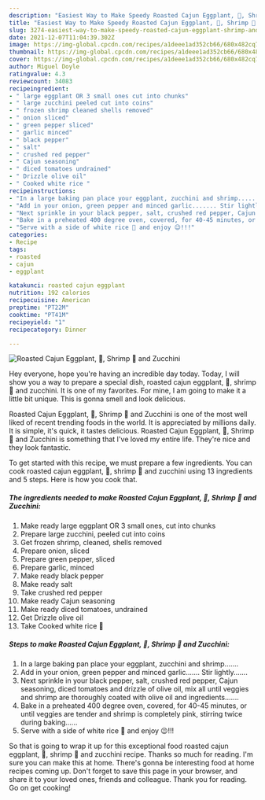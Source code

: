 ```yaml
---
description: "Easiest Way to Make Speedy Roasted Cajun Eggplant, 🍆, Shrimp 🍤 and Zucchini"
title: "Easiest Way to Make Speedy Roasted Cajun Eggplant, 🍆, Shrimp 🍤 and Zucchini"
slug: 3274-easiest-way-to-make-speedy-roasted-cajun-eggplant-shrimp-and-zucchini
date: 2021-12-07T11:04:39.302Z
image: https://img-global.cpcdn.com/recipes/a1deee1ad352cb66/680x482cq70/roasted-cajun-eggplant-shrimp-and-zucchini-recipe-main-photo.jpg
thumbnail: https://img-global.cpcdn.com/recipes/a1deee1ad352cb66/680x482cq70/roasted-cajun-eggplant-shrimp-and-zucchini-recipe-main-photo.jpg
cover: https://img-global.cpcdn.com/recipes/a1deee1ad352cb66/680x482cq70/roasted-cajun-eggplant-shrimp-and-zucchini-recipe-main-photo.jpg
author: Miguel Doyle
ratingvalue: 4.3
reviewcount: 34083
recipeingredient:
- " large eggplant OR 3 small ones cut into chunks"
- " large zucchini peeled cut into coins"
- " frozen shrimp cleaned shells removed"
- " onion sliced"
- " green pepper sliced"
- " garlic minced"
- " black pepper"
- " salt"
- " crushed red pepper"
- " Cajun seasoning"
- " diced tomatoes undrained"
- " Drizzle olive oil"
- " Cooked white rice "
recipeinstructions:
- "In a large baking pan place your eggplant, zucchini and shrimp......."
- "Add in your onion, green pepper and minced garlic....... Stir lightly......."
- "Next sprinkle in your black pepper, salt, crushed red pepper, Cajun seasoning, diced tomatoes and drizzle of olive oil, mix all until veggies and shrimp are thoroughly coated with olive oil and ingredients......."
- "Bake in a preheated 400 degree oven, covered, for 40-45 minutes, or until veggies are tender and shrimp is completely pink, stirring twice during baking......"
- "Serve with a side of white rice 🍚 and enjoy 😉!!!"
categories:
- Recipe
tags:
- roasted
- cajun
- eggplant

katakunci: roasted cajun eggplant 
nutrition: 192 calories
recipecuisine: American
preptime: "PT22M"
cooktime: "PT41M"
recipeyield: "1"
recipecategory: Dinner

---
```



![Roasted Cajun Eggplant, 🍆, Shrimp 🍤 and Zucchini](https://img-global.cpcdn.com/recipes/a1deee1ad352cb66/680x482cq70/roasted-cajun-eggplant-shrimp-and-zucchini-recipe-main-photo.jpg)

Hey everyone, hope you're having an incredible day today. Today, I will show you a way to prepare a special dish, roasted cajun eggplant, 🍆, shrimp 🍤 and zucchini. It is one of my favorites. For mine, I am going to make it a little bit unique. This is gonna smell and look delicious.



Roasted Cajun Eggplant, 🍆, Shrimp 🍤 and Zucchini is one of the most well liked of recent trending foods in the world. It is appreciated by millions daily. It is simple, it's quick, it tastes delicious. Roasted Cajun Eggplant, 🍆, Shrimp 🍤 and Zucchini is something that I've loved my entire life. They're nice and they look fantastic.


To get started with this recipe, we must prepare a few ingredients. You can cook roasted cajun eggplant, 🍆, shrimp 🍤 and zucchini using 13 ingredients and 5 steps. Here is how you cook that.

<!--inarticleads1-->

##### The ingredients needed to make Roasted Cajun Eggplant, 🍆, Shrimp 🍤 and Zucchini:

1. Make ready  large eggplant OR 3 small ones, cut into chunks
1. Prepare  large zucchini, peeled cut into coins
1. Get  frozen shrimp, cleaned, shells removed
1. Prepare  onion, sliced
1. Prepare  green pepper, sliced
1. Prepare  garlic, minced
1. Make ready  black pepper
1. Make ready  salt
1. Take  crushed red pepper
1. Make ready  Cajun seasoning
1. Make ready  diced tomatoes, undrained
1. Get  Drizzle olive oil
1. Take  Cooked white rice 🍚




<!--inarticleads2-->

##### Steps to make Roasted Cajun Eggplant, 🍆, Shrimp 🍤 and Zucchini:

1. In a large baking pan place your eggplant, zucchini and shrimp.......
1. Add in your onion, green pepper and minced garlic....... Stir lightly.......
1. Next sprinkle in your black pepper, salt, crushed red pepper, Cajun seasoning, diced tomatoes and drizzle of olive oil, mix all until veggies and shrimp are thoroughly coated with olive oil and ingredients.......
1. Bake in a preheated 400 degree oven, covered, for 40-45 minutes, or until veggies are tender and shrimp is completely pink, stirring twice during baking......
1. Serve with a side of white rice 🍚 and enjoy 😉!!!




So that is going to wrap it up for this exceptional food roasted cajun eggplant, 🍆, shrimp 🍤 and zucchini recipe. Thanks so much for reading. I'm sure you can make this at home. There's gonna be interesting food at home recipes coming up. Don't forget to save this page in your browser, and share it to your loved ones, friends and colleague. Thank you for reading. Go on get cooking!
